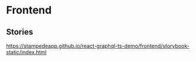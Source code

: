 # Frontend

## Stories

<https://stampedeapp.github.io/react-graphql-ts-demo/frontend/storybook-static/index.html>
